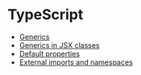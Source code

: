 # TypeScript

- [Generics](https://www.typescriptlang.org/play/#src=%2F%2F%20generics%20in%20arrow%20functions%0D%0Aconst%20foo%20%3D%20%3CT%3E(arg%3A%20T)%3A%20T%20%3D%3E%20%7B%0D%0A%20%20%20%20return%20arg%3B%0D%0A%7D%3B%0D%0A%0D%0Afoo('hello%20world')%3B%0D%0A%0D%0A%2F%2F%20generics%20in%20class%20methods%0D%0Aclass%20Foo%20%7B%0D%0A%20%20%20%20echo%3CT%3E(arg%3A%20T)%3A%20T%20%7B%0D%0A%20%20%20%20%20%20%20%20return%20arg%3B%0D%0A%20%20%20%20%7D%0D%0A%7D%0D%0A%0D%0Aconst%20f%20%3D%20new%20Foo()%3B%0D%0Af.echo('hello%20world')%3B)
- [Generics in JSX classes](https://github.com/Microsoft/TypeScript/issues/3960#issuecomment-165330151)
- [Default properties](http://stackoverflow.com/questions/37282159/default-property-value-in-react-component-using-typescript)
- [External imports and namespaces](https://stackoverflow.com/a/32541154/2593947)